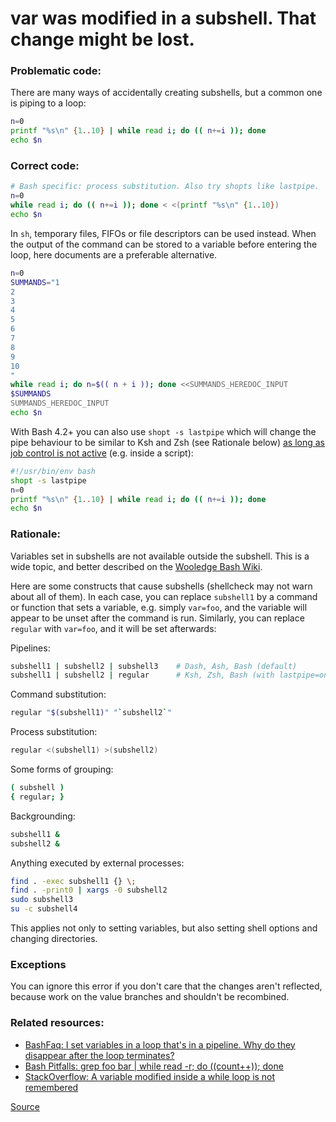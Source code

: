 # var was modified in a subshell. That change might be lost.

### Problematic code:

There are many ways of accidentally creating subshells, but a common one is piping to a loop:

```bash
n=0
printf "%s\n" {1..10} | while read i; do (( n+=i )); done
echo $n
```

### Correct code:

```bash
# Bash specific: process substitution. Also try shopts like lastpipe.
n=0
while read i; do (( n+=i )); done < <(printf "%s\n" {1..10})
echo $n
```
In `sh`, temporary files, FIFOs or file descriptors can be used instead. When the output of the command can be stored to a variable before entering the loop, here documents are a preferable alternative.
```sh
n=0
SUMMANDS="1
2
3
4
5
6
7
8
9
10
"
while read i; do n=$(( n + i )); done <<SUMMANDS_HEREDOC_INPUT
$SUMMANDS
SUMMANDS_HEREDOC_INPUT
echo $n
```


With Bash 4.2+ you can also use `shopt -s lastpipe` which will change the pipe behaviour to be similar to Ksh and Zsh (see Rationale below) [as long as job control is not active](https://www.gnu.org/software/bash/manual/html_node/The-Shopt-Builtin.html) (e.g. inside a script):
```bash
#!/usr/bin/env bash
shopt -s lastpipe
n=0
printf "%s\n" {1..10} | while read i; do (( n+=i )); done
echo $n
```


### Rationale:

Variables set in subshells are not available outside the subshell. This is a wide topic, and better described on the [Wooledge Bash Wiki](http://mywiki.wooledge.org/BashFAQ/024).

Here are some constructs that cause subshells (shellcheck may not warn about all of them). In each case, you can replace `subshell1` by a command or function that sets a variable, e.g. simply `var=foo`, and the variable will appear to be unset after the command is run. Similarly, you can replace `regular` with `var=foo`, and it will be set afterwards:

Pipelines:

```sh
subshell1 | subshell2 | subshell3    # Dash, Ash, Bash (default)
subshell1 | subshell2 | regular      # Ksh, Zsh, Bash (with lastpipe=on and no job control)
```

Command substitution:

```sh
regular "$(subshell1)" "`subshell2`"
```

Process substitution:

```sh
regular <(subshell1) >(subshell2)
```

Some forms of grouping:

```sh
( subshell )
{ regular; }
```

Backgrounding:

```sh
subshell1 &
subshell2 &
```

Anything executed by external processes:

```sh
find . -exec subshell1 {} \;
find . -print0 | xargs -0 subshell2
sudo subshell3
su -c subshell4
```

This applies not only to setting variables, but also setting shell options and changing directories.

### Exceptions

You can ignore this error if you don't care that the changes aren't reflected, because work on the value branches and shouldn't be recombined.

### Related resources:

* [BashFaq: I set variables in a loop that's in a pipeline. Why do they disappear after the loop terminates?](https://mywiki.wooledge.org/BashFAQ/024)
* [Bash Pitfalls: grep foo bar | while read -r; do ((count++)); done](https://mywiki.wooledge.org/BashPitfalls#pf8)
* [StackOverflow: A variable modified inside a while loop is not remembered](https://stackoverflow.com/questions/16854280/a-variable-modified-inside-a-while-loop-is-not-remembered)

[Source](https://github.com/koalaman/shellcheck/wiki/SC2031)

